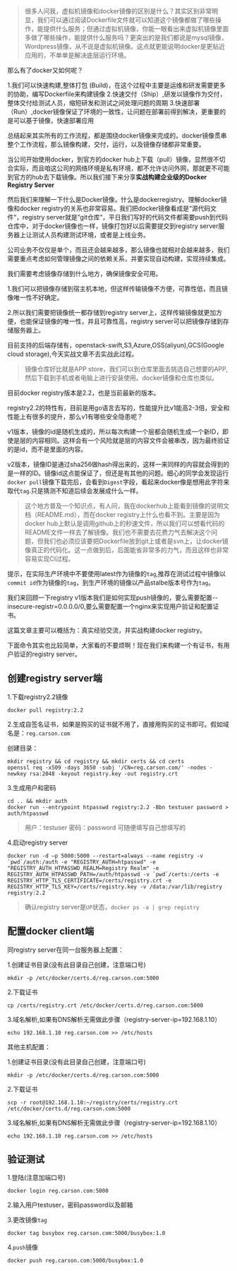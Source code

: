 
> 很多人问我，虚拟机镜像和docker镜像的区别是什么？其实区别非常明显，我们可以通过阅读Dockerfile文件就可以知道这个镜像都做了哪些操作，能提供什么服务；但通过虚拟机镜像，你能一眼看出来虚拟机镜像里面多做了哪些操作，能提供什么服务吗？更突出的是我们都说是mysql镜像，Wordpress镜像，从不说是虚拟机镜像。这点就更能说明docker是更贴近应用的，不单单是解决底层运行环境。


那么有了docker又如何呢？

1.我们可以快速构建,整体打包 (Build)，在这个过程中主要是运维和研发需要更多的协助，编写Dockerfile来构建镜像
2.快速交付（Ship）,研发以镜像作为交付，整体交付给测试人员，缩短研发和测试之间处理问题的周期
3.快速部署（Run）,docker镜像保证了环境的一致性，让问题在部署前得到解决，更重要的是可以基于镜像，快速部署应用

总结起来其实所有的工作流程，都是围绕docker镜像来完成的。docker镜像贯串整个工作流程，那么镜像构建，交付，运行，以及镜像存储都非常重要。

当公司开始使用docker，到官方的docker hub上下载（pull）镜像，显然很不切合实际，而且咱这公司的网络环境是私有环境，都不允许访问外网，那就更不可能到官方的hub去下载镜像。所以我们接下来分享**实战构建企业级的Docker Registry Server**

然后我们来理解一下什么是Docker镜像，什么是dockerregistry。理解docker镜像和docker registry的关系也非常容易。我们把docker镜像看成是“源代码文件“，registry server就是”git仓库“，平日我们写好的代码文件都需要push到代码仓库中，对于docker镜像也一样，镜像打包好以后需要提交到registry server服务器上让测试人员构建测试环境，或者是上线业务。

公司业务不仅仅是单个，而且还会越来越多，那么镜像也就相对会越来越多，我们需要重点考虑如何管理镜像之间的依赖关系，并要实现自动构建，实现持续集成。

我们需要考虑镜像存储到什么地方，确保镜像安全可用。

1.我们可以把镜像存储到宿主机本地，但这样传输镜像不方便，可靠性低，而且镜像唯一性不好确定。

2.所以我们需要把镜像统一都存储到registry server上，这样传输镜像就更加方便，也能保证镜像的唯一性，并且可靠性高，registry server可以把镜像存储到存储服务器上。

目前支持的后端存储有，openstack-swift,S3,Azure,OSS(aliyun),GCS(Google cloud storage),今天实战文章不去实战此过程。

> 镜像仓库好比就是APP store，我们可以到仓库里面去挑选自己想要的APP,然后下载到手机或者电脑上进行安装使用。docker镜像和仓库也类似。

目前docker registry版本是2.2，也是当前最新的版本。

registry2.2的特性有，目前是用go语言去写的，性能提升比v1能高2-3倍，安全和性能上有很多的提升，那么v1有哪些安全隐患呢？

v1版本，镜像的id是随机生成的，所以每次构建一个层都会随机生成一个新ID，即使是层的内容相同。这样会有一个风险就是层的内容文件会被串改，因为最终验证的是id，而不是里面的内容。

v2版本，镜像ID是通过sha256做hash得出来的，这样一来同样的内容就会得到的是一样的ID。镜像id这点能保证了，但还是有其他的问题。细心的同学会发现运行`docker pull`镜像下载完后，会看到`Digest`字段，看起来docker像是想用此字符来取代`tag`.只是猜测不知道后续会发展成什么一样。

> 这个地方普及一个知识点，有人问，我在dockerhub上能看到镜像的说明文档（README.md），而在docker registry上什么也看不到。主要是因为docker hub上默认是调用github上的秒速文件，所以我们可以想看代码的README文件一样去了解镜像。我们也不需要去花费力气去解决这个问题，但我们也必须应该要把Dockerfile放到git上或者是svn上，让docker镜像真正的代码化。这一点做到后，后面能省非常多的力气，而且这样也非常容易实现CI过程。
 
提示，在实际生产环境中不要使用latest作为镜像的`tag`,推荐在测试过程中镜像以`commit id`作为镜像的`tag`，到生产环境的镜像以产品stalbe版本号作为`tag`。

我们来回顾一下registry v1版本我们是如何实现push镜像的，要么需要配置--insecure-registr=0.0.0.0/0,要么需要配置一个nginx来实现用户验证和配置证书。

这篇文章主要可以概括为：真实经验交流，并实战构建docker registry。

下面命令其实也比较简单，大家看的不要烦啊！现在我们来构建一个有证书，有用户验证的registry server。

## 创建registry server端

1.下载registry2.2镜像

`docker pull registry:2.2`

2.生成自签名证书，如果是购买的证书就不用了，直接用购买的证书即可。假如域名是：`reg.carson.com`

创建目录：

```
mkdir registry && cd registry && mkdir certs && cd certs
openssl req -x509 -days 3650 -subj '/CN=reg.carson.com/' -nodes -newkey rsa:2048 -keyout registry.key -out registry.crt
```

3.生成用户和密码

```
cd .. && mkdir auth
docker run --entrypoint htpasswd registry:2.2 -Bbn testuser password > auth/htpasswd
```

> 用户：testuser  密码：password 可随便填写自己想填写的

4.启动registry server

```
docker run -d –p 5000:5000 --restart=always --name registry -v `pwd`/auth:/auth -e "REGISTRY_AUTH=htpasswd" -e "REGISTRY_AUTH_HTPASSWD_REALM=Registry Realm" -e REGISTRY_AUTH_HTPASSWD_PATH=/auth/htpasswd -v `pwd`/certs:/certs -e REGISTRY_HTTP_TLS_CERTIFICATE=/certs/registry.crt -e REGISTRY_HTTP_TLS_KEY=/certs/registry.key -v /data:/var/lib/registry registry:2.2
```

> 确认registry server是`UP`状态，`docker ps -a | grep registry`

## 配置docker client端

同registry server在同一台服务器上配置：

1.创建证书目录(没有此目录自己创建，注意端口号)

`mkdir -p /etc/docker/certs.d/reg.carson.com:5000`

2.下载证书

`cp /certs/registry.crt /etc/docker/certs.d/reg.carson.com:5000`

3.域名解析,如果有DNS解析无需做此步骤（registry-server-ip=192.168.1.10）

`echo 192.168.1.10 reg.carson.com >> /etc/hosts`

其他主机配置：

1.创建证书目录(没有此目录自己创建，注意端口号)

`mkdir -p /etc/docker/certs.d/reg.carson.com:5000`

2.下载证书

`scp -r root@192.168.1.10:~/registry/certs/registry.crt /etc/docker/certs.d/reg.carson.com:5000`

3.域名解析,如果有DNS解析无需做此步骤（registry-server-ip=192.168.1.10）

`echo 192.168.1.10 reg.carson.com >> /etc/hosts`

## 验证测试

1.登陆(注意加端口号)

`docker login reg.carson.com:5000`

2.输入用户testuser，密码password以及邮箱

3.更改镜像`tag`

`docker tag busybox reg.carson.com:5000/busybox:1.0`

4.`push`镜像

`docker push reg.carson.com:5000/busybox:1.0`
